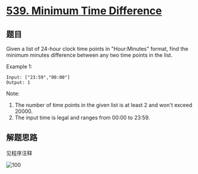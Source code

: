 # [539. Minimum Time Difference](https://leetcode-cn.com/problems/minimum-time-difference/)

## 题目

Given a list of 24-hour clock time points in "Hour:Minutes" format, find the minimum minutes difference between any two time points in the list. 

Example 1:

```text
Input: ["23:59","00:00"]
Output: 1
```

Note:

1. The number of time points in the given list is at least 2 and won't exceed 20000.
1. The input time is legal and ranges from 00:00 to 23:59.

## 解题思路

见程序注释

![100](539.100.png)